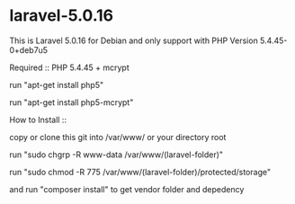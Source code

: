 # laravel-5.0.16
This is Laravel 5.0.16 for Debian and only support with PHP Version 5.4.45-0+deb7u5

Required ::
PHP 5.4.45 + mcrypt

run "apt-get install php5"

run "apt-get install php5-mcrypt"

How to Install ::

copy or clone this git into /var/www/ or your directory root

run "sudo chgrp -R www-data /var/www/(laravel-folder)"

run "sudo chmod -R 775 /var/www/(laravel-folder)/protected/storage"

and run "composer install" to get vendor folder and depedency
